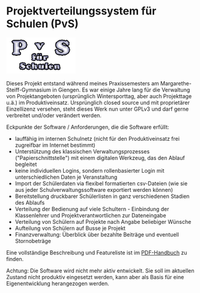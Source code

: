 # Projektverteilungssystem für Schulen (PvS)

![Logo pvs](https://github.com/campingrider/pvs/raw/master/vorlagen/pvs.png)

Dieses Projekt entstand während meines Praxissemesters am Margarethe-Steiff-Gymnasium in Giengen. Es war einige Jahre lang für die Verwaltung von Projektangeboten (ursprünglich Wintersporttag, aber auch Projekttage u.ä.) im Produktiveinsatz. Ursprünglich closed source und mit proprietärer Einzellizenz versehen, steht dieses Werk nun unter GPLv3 und darf gerne verbreitet und/oder verändert werden.

Eckpunkte der Software / Anforderungen, die die Software erfüllt:

* lauffähig im internen Schulnetz (nicht für den Produktiveinsatz frei zugreifbar im Internet bestimmt)
* Unterstützung des klassischen Verwaltungsprozesses ("Papierschnittstelle") mit einem digitalen Werkzeug, das den Ablauf begleitet
* keine individuellen Logins, sondern rollenbasierter Login mit unterschiedlichen Daten je Veranstaltung
* Import der Schülerdaten via flexibel formatierten csv-Dateien (wie sie aus jeder Schulverwaltungssoftware exportiert werden können)
* Bereitstellung druckbarer Schülerlisten in ganz verschiedenen Stadien des Ablaufs
* Verteilung der Bedienung auf viele Schultern - Einbindung der Klassenlehrer und Projektverantwortlichen zur Dateneingabe
* Verteilung von Schülern auf Projekte nach Angabe beliebiger Wünsche
* Aufteilung von Schülern auf Busse je Projekt
* Finanzverwaltung: Überblick über bezahlte Beiträge und eventuell Stornobeträge

Eine vollständige Beschreibung und Featureliste ist im [PDF-Handbuch](https://github.com/campingrider/pvs/raw/master/vorlagen/special/manual.pdf) zu finden.

Achtung: Die Software wird nicht mehr aktiv entwickelt. Sie soll im aktuellen Zustand nicht produktiv eingesetzt werden, kann aber als Basis für eine Eigenentwicklung herangezogen werden.
